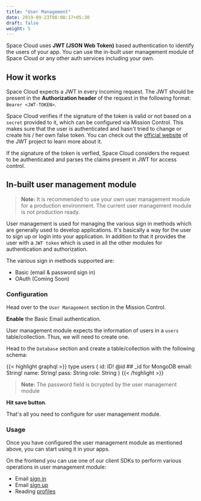 ```yaml
---
title: "User Management"
date: 2019-09-23T08:08:17+05:30
draft: false
weight: 5
---
```


Space Cloud uses **JWT (JSON Web Token)** based authentication to identify the users of your app. You can use the in-built user management module of Space Cloud or any other auth services including your own.

## How it works

Space Cloud expects a JWT in every incoming request. The JWT should be present in the **Authorization header** of the request in the following format: `Bearer <JWT-TOKEN>`. 

Space Cloud verifies if the signature of the token is valid or not based on a `secret` provided to it, which can be configured via Mission Control. This makes sure that the user is authenticated and hasn't tried to change or create his / her own false token. You can check out the [official website](https://jwt.io) of the JWT project to learn more about it.

If the signature of the token is verfied, Space Cloud considers the request to be authenticated and parses the claims present in JWT for access control.

## In-built user management module

> **Note:** It is recommended to use your own user management module for a production environment. The current user management module is not production ready.

User management is used for managing the various sign in methods which are generally used to develop applications. It's basically a way for the user to sign up or login into your application. In addition to that it provides the user with a `JWT token` which is used in all the other modules for authentication and authorization. 

The various sign in methods supported are:
- Basic (email & password sign in)
- OAuth (Coming Soon)

### Configuration

Head over to the `User Management` section in the Mission Control.

**Enable** the Basic Email authentication.

User management module expects the information of users in a `users` table/collection. Thus, we will need to create one.

Head to the `Database` section and create a table/collection with the following schema:

{{< highlight graphql >}}
type users {
  id: ID! @id     ## _id for MongoDB
  email: String!
  name: String!
  pass: String
  role: String
}
{{< /highlight >}}

> **Note:** The password field is bcrypted by the user management module

**Hit save button**.

That's all you need to configure for user management module.

### Usage

Once you have configured the user management module as mentioned above, you can start using it in your apps.

On the frontend you can use one of our client SDKs to perform various operations in user management module:
- Email [sign in](/auth/authentication/signin)
- Email [sign up](/auth/authentication/signup)
- Reading [profiles](/auth/authentication/profiles)

